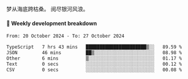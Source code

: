 梦从海底跨枯桑。
阅尽银河风浪。


#### 📝 Weekly development breakdown

<!--START_SECTION:waka-->

```txt
From: 20 October 2024 - To: 27 October 2024

TypeScript   7 hrs 43 mins   ██████████████████████▒░░   89.59 %
JSON         46 mins         ██▒░░░░░░░░░░░░░░░░░░░░░░   08.98 %
Other        6 mins          ▒░░░░░░░░░░░░░░░░░░░░░░░░   01.17 %
Text         0 secs          ░░░░░░░░░░░░░░░░░░░░░░░░░   00.12 %
CSV          0 secs          ░░░░░░░░░░░░░░░░░░░░░░░░░   00.08 %
```

<!--END_SECTION:waka-->



